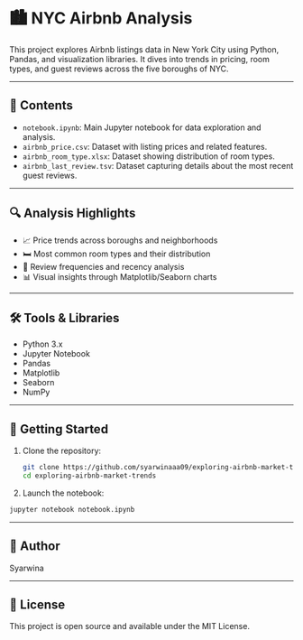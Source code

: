 # 🏙 NYC Airbnb Analysis

This project explores Airbnb listings data in New York City using Python, Pandas, and visualization libraries. It dives into trends in pricing, room types, and guest reviews across the five boroughs of NYC.

---

## 📁 Contents

- `notebook.ipynb`: Main Jupyter notebook for data exploration and analysis.
- `airbnb_price.csv`: Dataset with listing prices and related features.
- `airbnb_room_type.xlsx`: Dataset showing distribution of room types.
- `airbnb_last_review.tsv`: Dataset capturing details about the most recent guest reviews.

---

## 🔍 Analysis Highlights

- 📈 Price trends across boroughs and neighborhoods
- 🛏 Most common room types and their distribution
- 📝 Review frequencies and recency analysis
- 📊 Visual insights through Matplotlib/Seaborn charts

---

## 🛠 Tools & Libraries

- Python 3.x
- Jupyter Notebook
- Pandas
- Matplotlib
- Seaborn
- NumPy

---

## 🚀 Getting Started

1. Clone the repository:
   ```bash
   git clone https://github.com/syarwinaaa09/exploring-airbnb-market-trends.git
   cd exploring-airbnb-market-trends
2. Launch the notebook:
  ```bash
jupyter notebook notebook.ipynb
  ```
--- 

## 🧠 Author
Syarwina

--- 

## 📄 License
This project is open source and available under the MIT License.
